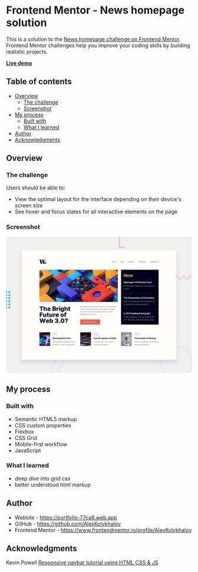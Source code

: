 # Frontend Mentor - News homepage solution

This is a solution to the [News homepage challenge on Frontend Mentor](https://www.frontendmentor.io/challenges/news-homepage-H6SWTa1MFl). Frontend Mentor challenges help you improve your coding skills by building realistic projects. 

[__Live demo__](https://alexkolykhalov.github.io/frontendmentor.io-solutions/junior/news-homepage-main/)

## Table of contents

- [Overview](#overview)
  - [The challenge](#the-challenge)
  - [Screenshot](#screenshot)  
- [My process](#my-process)
  - [Built with](#built-with)
  - [What I learned](#what-i-learned)    
- [Author](#author)
- [Acknowledgments](#acknowledgments)

## Overview

### The challenge

Users should be able to:

- View the optimal layout for the interface depending on their device's screen size
- See hover and focus states for all interactive elements on the page

### Screenshot

![](./design/desktop-preview.jpg)

## My process

### Built with

- Semantic HTML5 markup
- CSS custom properties
- Flexbox
- CSS Grid
- Mobile-first workflow
- JavaScript

### What I learned

- deep dive into grid css
- better understood html markup

## Author

- Website - https://portfolio-77ca8.web.app
- GitHub - https://github.com/AlexKolykhalov
- Frontend Mentor - https://www.frontendmentor.io/profile/AlexKolykhalov

## Acknowledgments

Kevin Powell [Responsive navbar tutorial using HTML CSS & JS](https://www.youtube.com/watch?v=FEmysQARWFU&list=PL4-IK0AVhVjPxtv9SVKQZm_huHpDEgLz0&index=1)